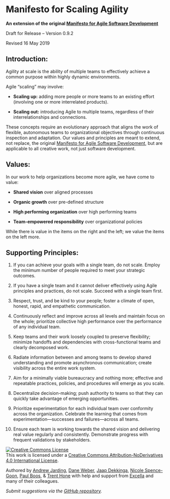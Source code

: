 # Manifesto for Scaling Agility
**An extension of the original [Manifesto for Agile Software Development](http://agilemanifesto.org/)**

Draft for Release – Version 0.9.2

Revised 16 May 2019

## Introduction:

Agility at scale is the ability of multiple teams to effectively achieve a common purpose within highly dynamic environments.

Agile “scaling” may involve:

* **Scaling up:** adding more people or more teams to an existing effort (involving one or more interrelated products).

* **Scaling out:** introducing Agile to multiple teams, regardless of their interrelationships and connections.

These concepts require an evolutionary approach that aligns the work of flexible, autonomous teams to organizational objectives through continuous inspection and adaptation. Our values and principles are meant to extend, not replace, the original [Manifesto for Agile Software Development](http://agilemanifesto.org/), but are applicable to all creative work, not just software development.

## Values:

In our work to help organizations become more agile, we have come to value:

* **Shared vision** over aligned processes

* **Organic growth** over pre-defined structure

* **High performing organization** over high performing teams

* **Team-empowered responsibility** over organizational policies

While there is value in the items on the right and the left; we value the items on the left more.

## Supporting Principles:

1. <a id="principle-1"></a>If you can achieve your goals with a single team, do not scale. Employ the minimum number of people required to meet your strategic outcomes.

2. <a id="principle-2"></a>If you have a single team and it cannot deliver effectively using Agile principles and practices, do not scale. Succeed with a single team first.

3. <a id="principle-3"></a>Respect, trust, and be kind to your people; foster a climate of open, honest, rapid, and empathetic communication.

4. <a id="principle-4"></a>Continuously reflect and improve across all levels and maintain focus on the whole; prioritize collective high performance over the performance of any individual team.

5. <a id="principle-5"></a>Keep teams and their work loosely coupled to preserve flexibility; minimize handoffs and dependencies with cross-functional teams and clearly decomposed work.

6. <a id="principle-6"></a>Radiate information between and among teams to develop shared understanding and promote asynchronous communication; create visibility across the entire work system.

7. <a id="principle-7"></a>Aim for a minimally viable bureaucracy and nothing more; effective and repeatable practices, policies, and procedures will emerge as you scale.

8. <a id="principle-8"></a>Decentralize decision-making; push authority to teams so that they can quickly take advantage of emerging opportunities.

9. <a id="principle-9"></a>Prioritize experimentation for each individual team over conformity across the organization. Celebrate the learning that comes from experimentation—successes and failures—across all teams.

10. <a id="principle-10"></a>Ensure each team is working towards the shared vision and delivering real value regularly and consistently. Demonstrate progress with frequent validations by stakeholders.

<a rel="license" href="http://creativecommons.org/licenses/by-nd/4.0/"><img alt="Creative Commons License" style="border-width:0" src="https://i.creativecommons.org/l/by-nd/4.0/88x31.png" /></a><br />This work is licensed under a <a rel="license" href="http://creativecommons.org/licenses/by-nd/4.0/">Creative Commons Attribution-NoDerivatives 4.0 International License</a>.

Authored by
[Andrew Jarding](https://www.linkedin.com/in/andrewjarding/),
[Dane Weber](https://www.linkedin.com/in/daneweber/),
[Jaap Dekkinga](https://www.linkedin.com/in/jaap-dekkinga/),
[Nicole Spence-Goon](https://www.linkedin.com/in/nicole-spence-goon-5068871/),
[Paul Boos](https://www.linkedin.com/in/paulboos/),
& [Trent Hone](https://www.linkedin.com/in/trent-hone-5a42775/)
with help and support from [Excella](https://www.excella.com) and many of their colleagues.

_Submit suggestions via the [GitHub repository](https://github.com/manifestoforscalingagility/ManifestoForScalingAgility.github.io)._
